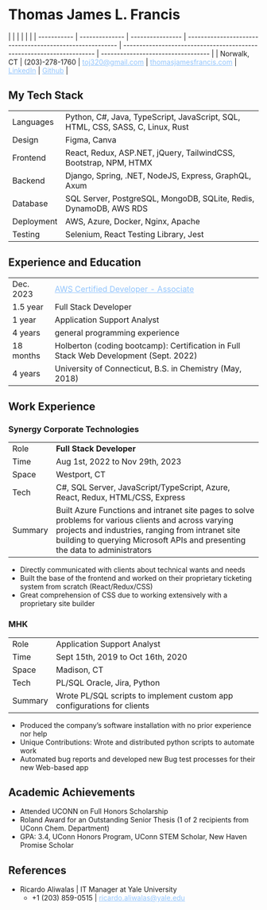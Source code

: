 <style>
    a {
        color: rgb(147 197 253);
    }
</style>

# Thomas James L. Francis

|             |                |                  |                                                          |                                                                       |
| ----------- | -------------- | ---------------- | -------------------------------------------------------- | --------------------------------------------------------------------- | ---------------------------------- |
| Norwalk, CT | (203)-278-1760 | toj320@gmail.com | [thomasjamesfrancis.com](https://thomasjamesfrancis.com) | [LinkedIn](https://www.linkedin.com/in/thomas-james-libiano-francis/) | [Github](https://github.com/tieje) |

## My Tech Stack

|            |                                                                                |
| ---------- | ------------------------------------------------------------------------------ |
| Languages  | Python, C#, Java, TypeScript, JavaScript, SQL, HTML, CSS, SASS, C, Linux, Rust |
| Design     | Figma, Canva                                                                   |
| Frontend   | React, Redux, ASP.NET, jQuery, TailwindCSS, Bootstrap, NPM, HTMX               |
| Backend    | Django, Spring, .NET, NodeJS, Express, GraphQL, Axum                           |
| Database   | SQL Server, PostgreSQL, MongoDB, SQLite, Redis, DynamoDB, AWS RDS              |
| Deployment | AWS, Azure, Docker, Nginx, Apache                                              |
| Testing    | Selenium, React Testing Library, Jest                                          |

## Experience and Education

|           |                                                                                                                      |
| --------- | -------------------------------------------------------------------------------------------------------------------- |
| Dec. 2023 | [AWS Certified Developer - Associate](https://www.credly.com/badges/a74d35dd-36ff-4272-9d72-b1cf6a6360f5/public_url) |
| 1.5 year  | Full Stack Developer                                                                                                 |
| 1 year    | Application Support Analyst                                                                                          |
| 4 years   | general programming experience                                                                                       |
| 18 months | Holberton (coding bootcamp): Certification in Full Stack Web Development (Sept. 2022)                                |
| 4 years   | University of Connecticut, B.S. in Chemistry (May, 2018)                                                             |

## Work Experience

### Synergy Corporate Technologies

|         |                                                                                                                                                                                                                                          |
| ------- | ---------------------------------------------------------------------------------------------------------------------------------------------------------------------------------------------------------------------------------------- |
| Role    | <b>Full Stack Developer</b>                                                                                                                                                                                                              |
| Time    | Aug 1st, 2022 to Nov 29th, 2023                                                                                                                                                                                                          |
| Space   | Westport, CT                                                                                                                                                                                                                             |
| Tech    | C#, SQL Server, JavaScript/TypeScript, Azure, React, Redux, HTML/CSS, Express                                                                                                                                                            |
| Summary | Built Azure Functions and intranet site pages to solve problems for various clients and across varying projects and industries, ranging from intranet site building to querying Microsoft APIs and presenting the data to administrators |

- Directly communicated with clients about technical wants and needs
- Built the base of the frontend and worked on their proprietary ticketing system from scratch (React/Redux/CSS)
- Great comprehension of CSS due to working extensively with a proprietary site builder

### MHK

|         |                                                                         |
| ------- | ----------------------------------------------------------------------- |
| Role    | Application Support Analyst                                             |
| Time    | Sept 15th, 2019 to Oct 16th, 2020                                       |
| Space   | Madison, CT                                                             |
| Tech    | PL/SQL Oracle, Jira, Python                                             |
| Summary | Wrote PL/SQL scripts to implement custom app configurations for clients |

- Produced the company’s software installation with no prior experience nor help
- Unique Contributions: Wrote and distributed python scripts to automate work
- Automated bug reports and developed new Bug test processes for their new Web-based app

## Academic Achievements

- Attended UCONN on Full Honors Scholarship
- Roland Award for an Outstanding Senior Thesis (1 of 2 recipients from UConn Chem. Department)
- GPA: 3.4, UConn Honors Program, UConn STEM Scholar, New Haven Promise Scholar

## References

<!-- - Owais Master | Co-worker at Synergy Corporate Technologies
  - +1 (203) 550-6861 | owaismaster786@gmail.com -->

- Ricardo Aliwalas | IT Manager at Yale University
  - +1 (203) 859-0515 | ricardo.aliwalas@yale.edu
